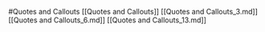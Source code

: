 #Quotes and Callouts 
 [[Quotes and Callouts]]
[[Quotes and Callouts_3.md]]
[[Quotes and Callouts_6.md]]
[[Quotes and Callouts_13.md]]